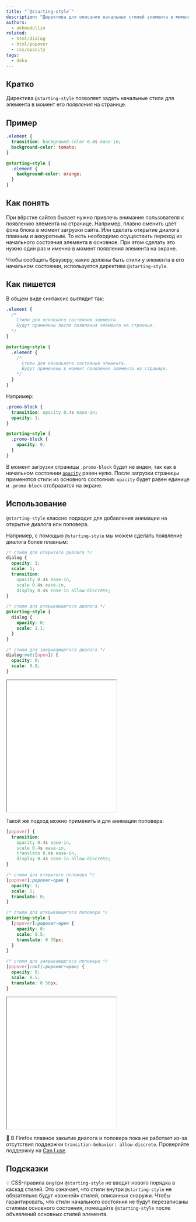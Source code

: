 ```yaml
---
title: "`@starting-style`"
description: "Директива для описания начальных стилей элемента в момент его появления на экране."
authors:
  - akhmadullin
related:
  - html/dialog
  - html/popover
  - css/opacity
tags:
  - doka
---
```



## Кратко

Директива `@starting-style` позволяет задать начальные стили для элемента в момент его _появления_ на странице.

## Пример

```css
.element {
  transition: background-color 0.4s ease-in;
  background-color: tomato;
}

@starting-style {
  .element {
    background-color: orange;
  }
}
```

## Как понять

При вёрстке сайтов бывает нужно привлечь внимание пользователя к появлению элемента на странице. Например, плавно сменить цвет фона блока в момент загрузки сайта. Или сделать открытие диалога плавным и аккуратным. То есть необходимо осуществить переход из начального состояния элемента в основное. При этом сделать это нужно один раз и именно в момент появления элемента на экране.

Чтобы сообщить браузеру, какие должны быть стили у элемента в его начальном состоянии, используется директива `@starting-style`.

## Как пишется

В общем виде синтаксис выглядит так:

```css
.element {
  /*
    Стили для основного состояния элемента.
    Будут применены после появления элемента на странице.
  */
}

@starting-style {
  .element {
    /*
      Стили для начального состояния элемента.
      Будут применены в момент появления элемента на странице.
    */
  }
}
```

Например:

```css
.promo-block {
  transition: opacity 0.4s ease-in;
  opacity: 1;
}

@starting-style {
  .promo-block {
    opacity: 0;
  }
}
```

В момент загрузки страницы `.promo-block` будет не виден, так как в начальном состоянии [`opacity`](/css/opacity/) равен нулю. После загрузки страницы применятся стили из основного состояния: `opacity` будет равен единице и `.promo-block` отобразится на экране.

## Использование

`@starting-style` классно подходит для добавления анимации на открытие диалога или поповера.

Например, с помощью `@starting-style` мы можем сделать появление диалога более плавным:

```css
/* стили для открытого диалога */
dialog {
  opacity: 1;
  scale: 1;
  transition:
    opacity 0.4s ease-in,
    scale 0.4s ease-in,
    display 0.4s ease-in allow-discrete;
}

/* стили для открывающегося диалога */
@starting-style {
  dialog {
    opacity: 0;
    scale: 1.1;
  }
}

/* стили для закрывающегося диалога */
dialog:not([open]) {
  opacity: 0;
  scale: 0.8;
}
```

<iframe title="Анимация появления диалога" src="demos/dialog-animation" height="360"></iframe>

Такой же подход можно применить и для анимации поповера:

```css
[popover] {
  transition:
    opacity 0.4s ease-in,
    scale 0.4s ease-in,
    translate 0.4s ease-in,
    display 0.4s ease-in allow-discrete;
}

/* стили для открытого поповера */
[popover]:popover-open {
  opacity: 1;
  scale: 1;
  translate: 0;
}

/* стили для открывающегося поповера */
@starting-style {
  [popover]:popover-open {
    opacity: 0;
    scale: 0.5;
    translate: 0 70px;
  }
}

/* стили для закрывающегося поповера */
[popover]:not(:popover-open) {
  opacity: 0;
  scale: 0.5;
  translate: 0 50px;
}
```

<iframe title="Анимация появления поповера" src="demos/popover-animation" height="360"></iframe>

<aside>

🚧 В Firefox плавное закытие диалога и поповера пока не работает из-за отсутствия поддержки `transition-behavior: allow-discrete`. Проверяйте поддержку на [Can I use](https://caniuse.com/mdn-css_properties_display_is_transitionable).

</aside>

## Подсказки

💡 CSS-правила внутри `@starting-style` не вводят нового порядка в каскад стилей. Это означает, что стили внутри `@starting-style` не обязательно будут «важней» стилей, описанных снаружи. Чтобы гарантировать, что стили начального состояния не будут перезаписаны стилями основного состояния, помещайте `@starting-style` после объявлений основных стилей элемента.
